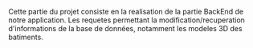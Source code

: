 
Cette partie du projet consiste en la realisation de la partie BackEnd de notre application. 
Les requetes permettant la modification/recuperation d'informations de la base de données, notamment les modeles 3D des batiments.
